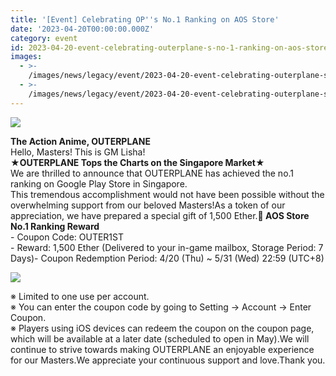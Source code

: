 ```yaml
---
title: '[Event] Celebrating OP''s No.1 Ranking on AOS Store'
date: '2023-04-20T00:00:00.000Z'
category: event
id: 2023-04-20-event-celebrating-outerplane-s-no-1-ranking-on-aos-store
images:
  - >-
    /images/news/legacy/event/2023-04-20-event-celebrating-outerplane-s-no-1-ranking-on-aos-store/c55673b126dc4bf5b00538562cba8bc2.webp
  - >-
    /images/news/legacy/event/2023-04-20-event-celebrating-outerplane-s-no-1-ranking-on-aos-store/0f1d4fd44a3a45e792209b90793ce905.webp
---
```


![](/images/news/legacy/event/2023-04-20-event-celebrating-outerplane-s-no-1-ranking-on-aos-store/c55673b126dc4bf5b00538562cba8bc2.webp)

**The Action Anime, OUTERPLANE**  
Hello, Masters! This is GM Lisha!  
**★OUTERPLANE Tops the Charts on the Singapore Market★**  
We are thrilled to announce that OUTERPLANE has achieved the no.1 ranking on Google Play Store in Singapore.  
This tremendous accomplishment would not have been possible without the overwhelming support from our beloved Masters!As a token of our appreciation, we have prepared a special gift of 1,500 Ether.**🎉 AOS Store No.1 Ranking Reward**  
\- Coupon Code: OUTER1ST  
\- Reward: 1,500 Ether (Delivered to your in-game mailbox, Storage Period: 7 Days)- Coupon Redemption Period: 4/20 (Thu) ~ 5/31 (Wed) 22:59 (UTC+8)

![](/images/news/legacy/event/2023-04-20-event-celebrating-outerplane-s-no-1-ranking-on-aos-store/0f1d4fd44a3a45e792209b90793ce905.webp)

※ Limited to one use per account.  
※ You can enter the coupon code by going to Setting → Account → Enter Coupon.  
※ Players using iOS devices can redeem the coupon on the coupon page, which will be available at a later date (scheduled to open in May).We will continue to strive towards making OUTERPLANE an enjoyable experience for our Masters.We appreciate your continuous support and love.Thank you.
